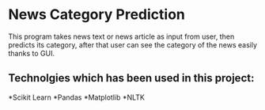 # News Category Prediction
This program takes news text or news article as input from user, then predicts its category, after that user can see the category of the news easily thanks to GUI.

## Technolgies which has been used in this project:
*Scikit Learn
*Pandas
*Matplotlib
*NLTK

